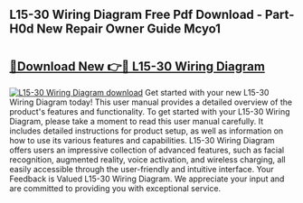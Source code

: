 ## L15-30 Wiring Diagram Free Pdf Download - Part-H0d New Repair Owner Guide Mcyo1

# <h2><a href="http://dfqmtxt.blite.top/?on=L15-30+Wiring+Diagram">🔗Download New 👉🔴 L15-30 Wiring Diagram</a></h2>

[![L15-30 Wiring Diagram download](https://i.imgur.com/lujVjoI.png)](http://dfqmtxt.blite.top/?on=L15-30+Wiring+Diagram)
Get started with your new L15-30 Wiring Diagram today! This user manual provides a detailed overview of the product's features and functionality. To get started with your L15-30 Wiring Diagram, please take a moment to read this user manual carefully. It includes detailed instructions for product setup, as well as information on how to use its various features and capabilities. L15-30 Wiring Diagram offers users an impressive collection of advanced features, such as facial recognition, augmented reality, voice activation, and wireless charging, all easily accessible through the user-friendly and intuitive interface. Your Feedback is Valued L15-30 Wiring Diagram. We appreciate your input and are committed to providing you with exceptional service.
